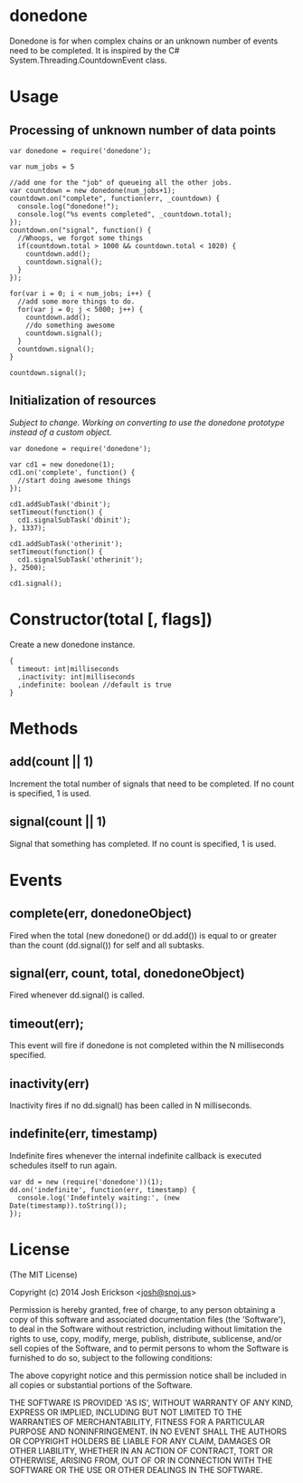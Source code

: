 # donedone

Donedone is for when complex chains or an unknown number of events need to be completed. It is inspired by the C# System.Threading.CountdownEvent class.

# Usage

## Processing of unknown number of data points

```
var donedone = require('donedone');

var num_jobs = 5

//add one for the "job" of queueing all the other jobs.
var countdown = new donedone(num_jobs+1);
countdown.on("complete", function(err, _countdown) {
  console.log("donedone!");
  console.log("%s events completed", _countdown.total);
});
countdown.on("signal", function() {
  //Whoops, we forgot some things
  if(countdown.total > 1000 && countdown.total < 1020) {
    countdown.add();
    countdown.signal();
  }
});

for(var i = 0; i < num_jobs; i++) {
  //add some more things to do.
  for(var j = 0; j < 5000; j++) {
    countdown.add();
    //do something awesome
    countdown.signal();
  }
  countdown.signal();
}

countdown.signal();
```

## Initialization of resources

*Subject to change. Working on converting to use the donedone prototype instead of a custom object.*

```
var donedone = require('donedone');

var cd1 = new donedone(1);
cd1.on('complete', function() {
  //start doing awesome things
});

cd1.addSubTask('dbinit');
setTimeout(function() {
  cd1.signalSubTask('dbinit');
}, 1337);

cd1.addSubTask('otherinit');
setTimeout(function() {
  cd1.signalSubTask('otherinit');
}, 2500);

cd1.signal();

```

# Constructor(total [, flags])

Create a new donedone instance.

```
{
  timeout: int|milliseconds
  ,inactivity: int|milliseconds
  ,indefinite: boolean //default is true
}
```

# Methods

## add(count || 1)

Increment the total number of signals that need to be completed. If no count is specified, 1 is used.

## signal(count || 1)

Signal that something has completed. If no count is specified, 1 is used.

# Events

## complete(err, donedoneObject)

Fired when the total (new donedone() or dd.add()) is equal to or greater than the count (dd.signal()) for self and all subtasks.

## signal(err, count, total, donedoneObject)

Fired whenever dd.signal() is called.

## timeout(err);

This event will fire if donedone is not completed within the N milliseconds specified.

## inactivity(err)

Inactivity fires if no dd.signal() has been called in N milliseconds.

## indefinite(err, timestamp)

Indefinite fires whenever the internal indefinite callback is executed schedules itself to run again.

```
var dd = new (require('donedone'))(1);
dd.on('indefinite', function(err, timestamp) {
  console.log('Indefintely waiting:', (new Date(timestamp)).toString());
});
```

# License

(The MIT License)

Copyright (c) 2014 Josh Erickson &lt;josh@snoj.us&gt;

Permission is hereby granted, free of charge, to any person obtaining
a copy of this software and associated documentation files (the
'Software'), to deal in the Software without restriction, including
without limitation the rights to use, copy, modify, merge, publish,
distribute, sublicense, and/or sell copies of the Software, and to
permit persons to whom the Software is furnished to do so, subject to
the following conditions:

The above copyright notice and this permission notice shall be
included in all copies or substantial portions of the Software.

THE SOFTWARE IS PROVIDED 'AS IS', WITHOUT WARRANTY OF ANY KIND,
EXPRESS OR IMPLIED, INCLUDING BUT NOT LIMITED TO THE WARRANTIES OF
MERCHANTABILITY, FITNESS FOR A PARTICULAR PURPOSE AND NONINFRINGEMENT.
IN NO EVENT SHALL THE AUTHORS OR COPYRIGHT HOLDERS BE LIABLE FOR ANY
CLAIM, DAMAGES OR OTHER LIABILITY, WHETHER IN AN ACTION OF CONTRACT,
TORT OR OTHERWISE, ARISING FROM, OUT OF OR IN CONNECTION WITH THE
SOFTWARE OR THE USE OR OTHER DEALINGS IN THE SOFTWARE.
